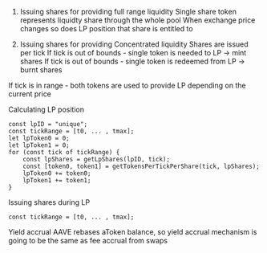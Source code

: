 1. Issuing shares for providing full range liquidity
Single share token represents liquidty share through the whole pool
When exchange price changes so does LP position that share is entitled to


2. Issuing shares for providing Concentrated liquidity
Shares are issued per tick
If tick is out of bounds - single token is needed to LP -> mint shares
If tick is out of bounds - single token is redeemed from LP -> burnt shares

If tick is in range - both tokens are used to provide LP depending on the current price


Calculating LP position

```
const lpID = "unique";
const tickRange = [t0, ... , tmax];
let lpToken0 = 0;
let lpToken1 = 0;
for (const tick of tickRange) {
    const lpShares = getLpShares(lpID, tick);
    const [token0, token1] = getTokensPerTickPerShare(tick, lpShares);
    lpToken0 += token0;
    lpToken1 += token1;
}
```


Issuing shares during LP
```
const tickRange = [t0, ... , tmax];

```

Yield accrual
AAVE rebases aToken balance, so yield accrual mechanism is going to be the same as fee accrual from swaps